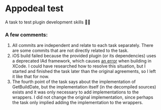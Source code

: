 # Appodeal test

A task to test plugin development skills 👨‍💻

### A few comments:
1. All commits are independent and relate to each task separately. There are some commits that are not directly related to the task.
2. iOS build failed because the provided plugin (or its dependencies) uses a deprecated IAd framework, which causes [an error](https://discussions.unity.com/t/undefined-symbol-objc-class-adclient-in-xcode-16/1525866) when building in XCode. I could have researched how to resolve this situation, but I started and finished the task later than the original agreements, so I left it like that for now.
3. The fourth point of the task says about the implementation of GetBuildDate, but the implementation itself (in the decompiled sources) exists and it was only necessary to add implementations to the wrappers. I did not change the original implementation, since perhaps the task only implied adding the implementation to the wrappers.
